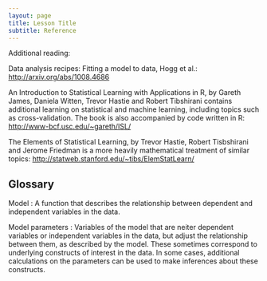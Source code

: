 ```yaml
---
layout: page
title: Lesson Title
subtitle: Reference
---
```



Additional reading:

Data analysis recipes: Fitting a model to data, Hogg et al.:  http://arxiv.org/abs/1008.4686

An Introduction to Statistical Learning with Applications in R, by Gareth James,
Daniela Witten, Trevor Hastie and Robert Tibshirani contains additional learning
on statistical and machine learning, including topics such as cross-validation.
The book is also accompanied by code written in R: http://www-bcf.usc.edu/~gareth/ISL/

The Elements of Statistical Learning, by Trevor Hastie, Robert Tisbshirani and
Jerome Friedman is a more heavily mathematical treatment of similar topics:
http://statweb.stanford.edu/~tibs/ElemStatLearn/


## Glossary

Model
:   A function that describes the relationship between dependent and
    independent variables in the data.

Model parameters
:   Variables of the model that are neiter dependent variables or independent
    variables in the data, but adjust the relationship between them, as
    described by the model. These sometimes correspond to underlying constructs
    of interest in the data. In some cases, additional calculations on the
    parameters can be used to make inferences about these constructs.

